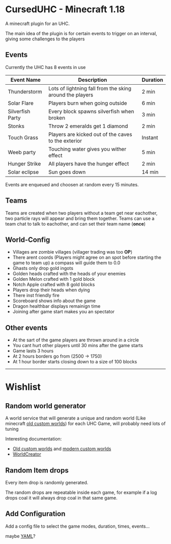 # CursedUHC - Minecraft 1.18
A minecraft plugin for an UHC.

The main idea of the plugin is for certain events to trigger on an interval, giving some challenges to the players

## Events
Currently the UHC has 8 events in use

|Event Name|Description|Duration|
|-|-|-|
|Thunderstorm|Lots of lightning fall from the sking around the players|2 min|
|Solar Flare|Players burn when going outside|6 min|
|Silverfish Party|Every block spawns silverfish when broken|3 min|
|Stonks|Throw 2 emeralds get 1 diamond|2 min|
|Touch Grass|Players are kicked out of the caves to the exterior|Instant|
|Weeb party|Touching water gives you wither effect|5 min|
|Hunger Strike|All players have the hunger effect|2 min|
|Solar eclipse|Sun goes down|14 min|

Events are enqueued and choosen at random every 15 minutes.

## Teams
Teams are created when two players without a team get near eachother, two particle rays will appear and bring them together.
Teams can use a team chat to talk to eachother, and can set their team name (**once**)

## World-Config
- Villages are zombie villages (villager trading was too **OP**)
- There arent coords (Players might agree on an spot before starting the game to team up) a compass will guide them to 0.0
- Ghasts only drop gold ingots
- Golden heads crafted with the heads of your enemies
- Golden Melon crafted with 1 gold block
- Notch Apple crafted with 8 gold blocks
- Players drop their heads when dying
- There inst friendly fire
- Scoreboard shows info about the game
- Dragon healthbar displays remainign time
- Joining after game start makes you an spectator

## Other events
- At the sart of the game players are thrown around in a circle
- You cant hurt other players until 30 mins after the game starts
- Game lasts 3 hours
- At 2 hours borders go from (2500 -> 1750)
- At 1 hour border starts closing down to a size of 100 blocks

---
# Wishlist
## Random world generator
A world service that will generate a unique and random world (Like minecraft [old custom worlds](https://minecraft.fandom.com/wiki/Old_Customized)) for each UHC Game, will probably need lots of tuning

Interesting documentation:
- [Old custom worlds](https://minecraft.fandom.com/wiki/Old_Customized) and [modern custom worlds](https://minecraft.fandom.com/wiki/Custom)
- [WorldCreator](https://hub.spigotmc.org/javadocs/spigot/org/bukkit/Bukkit.html#createWorld(org.bukkit.WorldCreator))

## Random Item drops
Every item drop is randomly generated.

The random drops are repeatable inside each game, for example if a log drops coal it will always drop coal in that same game.

## Add Configuration
Add a config file to select the game modes, duration, times, events...

maybe [YAML](https://bitbucket.org/snakeyaml/snakeyaml-engine/wiki/Documentation)?
